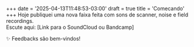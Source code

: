 +++
date = '2025-04-13T11:48:53-03:00'
draft = true
title = 'Comecando'
+++
Hoje publiquei uma nova faixa feita com sons de scanner, noise e field recordings.  
Escute aqui: [Link para o SoundCloud ou Bandcamp]

✨ Feedbacks são bem-vindos!